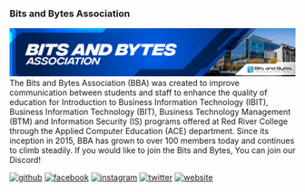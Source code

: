 ### Bits and Bytes Association
<img src="https://github.com/bits-and-bytes-association/.github/blob/main/bba%20banner.png" width="1500"/>
The Bits and Bytes Association (BBA) was created to improve communication between students and staff to enhance the quality of education for Introduction to Business Information Technology (IBIT), Business Information Technology (BIT), Business Technology Management (BTM) and Information Security (IS) programs offered at Red River College through the Applied Computer Education (ACE) department. Since its inception in 2015, BBA has grown to over 100 members today and continues to climb steadily. If you would like to join the Bits and Bytes, You can join our Discord!



[<img src='https://cdn.jsdelivr.net/npm/simple-icons@3.0.1/icons/github.svg' alt='github' height='40'>](https://github.com/https://github.com/bits-and-bytes-association)  [<img src='https://cdn.jsdelivr.net/npm/simple-icons@3.0.1/icons/facebook.svg' alt='facebook' height='40'>](https://www.facebook.com/https://www.facebook.com/groups/865544533563505)  [<img src='https://cdn.jsdelivr.net/npm/simple-icons@3.0.1/icons/instagram.svg' alt='instagram' height='40'>](https://www.instagram.com/https://www.instagram.com/rrcbba//)  [<img src='https://cdn.jsdelivr.net/npm/simple-icons@3.0.1/icons/twitter.svg' alt='twitter' height='40'>](https://twitter.com/https://twitter.com/rrcbba)  [<img src='https://cdn.jsdelivr.net/npm/simple-icons@3.0.1/icons/icloud.svg' alt='website' height='40'>](http://bitsandbytesassociation.ca/)  
